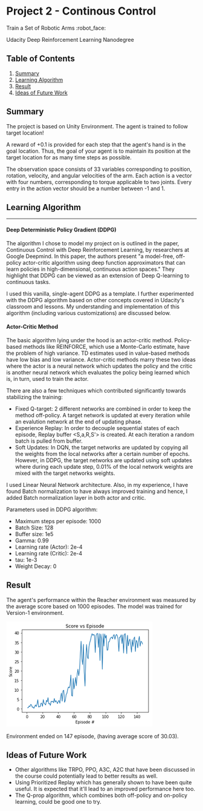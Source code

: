Project 2 - Continous Control
===

Train a Set of Robotic Arms :robot_face:

Udacity Deep Reinforcement Learning Nanodegree

## Table of Contents
1. [ Summary ](#sum)
2. [ Learning Algorithm ](#algo)
3. [ Result ](#res)
4. [ Ideas of Future Work ](#fut)

<a name="sum"></a>
## Summary

The project is based on Unity Environment. The agent is trained to follow target location!

A reward of +0.1 is provided for each step that the agent's hand is in the goal location. Thus, the goal of your agent is to maintain its position at the target location for as many time steps as possible.

The observation space consists of 33 variables corresponding to position, rotation, velocity, and angular velocities of the arm. Each action is a vector with four numbers, corresponding to torque applicable to two joints. Every entry in the action vector should be a number between -1 and 1.

<a name="algo"></a>
## Learning Algorithm
---

#### Deep Deterministic Policy Gradient (DDPG)

The algorithm I chose to model my project on is outlined in the paper, Continuous Control with Deep Reinforcement Learning, by researchers at Google Deepmind. In this paper, the authors present "a model-free, off-policy actor-critic algorithm using deep function approximators that can learn policies in high-dimensional, continuous action spaces." They highlight that DDPG can be viewed as an extension of Deep Q-learning to continuous tasks.

I used this vanilla, single-agent DDPG as a template. I further experimented with the DDPG algorithm based on other concepts covered in Udacity's classroom and lessons. My understanding and implementation of this algorithm (including various customizations) are discussed below.

#### Actor-Critic Method

The basic algorithm lying under the hood is an actor-critic method. Policy-based methods like REINFORCE, which use a Monte-Carlo estimate, have the problem of high variance. TD estimates used in value-based methods have low bias and low variance. Actor-critic methods marry these two ideas where the actor is a neural network which updates the policy and the critic is another neural network which evaluates the policy being learned which is, in turn, used to train the actor.


There are also a few techniques which contributed significantly towards stabilizing the training:
- Fixed Q-target: 2 different networks are combined in order to keep the method off-policy. A target network is updated at every iteration while an evalution network at the end of updating phase.
- Experience Replay: In order to decouple sequential states of each episode, Replay buffer <S,a,R,S'> is created. At each iteration a random batch is pulled from buffer.
- Soft Updates: In DQN, the target networks are updated by copying all the weights from the local networks after a certain number of epochs. However, in DDPG, the target networks are updated using soft updates where during each update step, 0.01% of the local network weights are mixed with the target networks weights.

I used Linear Neural Network architecture. Also, in my experience, I have found Batch normalization to have always improved training and hence, I added Batch normalization layer in both actor and critic.

Parameters used in DDPG algorithm:
- Maximum steps per episode: 1000
- Batch Size: 128
- Buffer size: 1e5
- Gamma: 0.99
- Learning rate (Actor): 2e-4
- Learning rate (Critic): 2e-4
- tau: 1e-3
- Weight Decay: 0

<a name="res"></a>
Result
---

The agent's performance within the Reacher environment was measured by the average score based on 1000 episodes. The model was trained for Version-1 environment.

![](https://github.com/Ansheel9/P2-Continous-Control-DeepRL/blob/master/Images/plot.png)

Environment ended on 147 episode, (having average score of 30.03).

<a name="fut"></a>
Ideas of Future Work
---

- Other algorithms like TRPO, PPO, A3C, A2C that have been discussed in the course could potentially lead to better results as well.
- Using Prioritized Replay which has generally shown to have been quite useful. It is expected that it'll lead to an improved performance here too.
- The Q-prop algorithm, which combines both off-policy and on-policy learning, could be good one to try.
